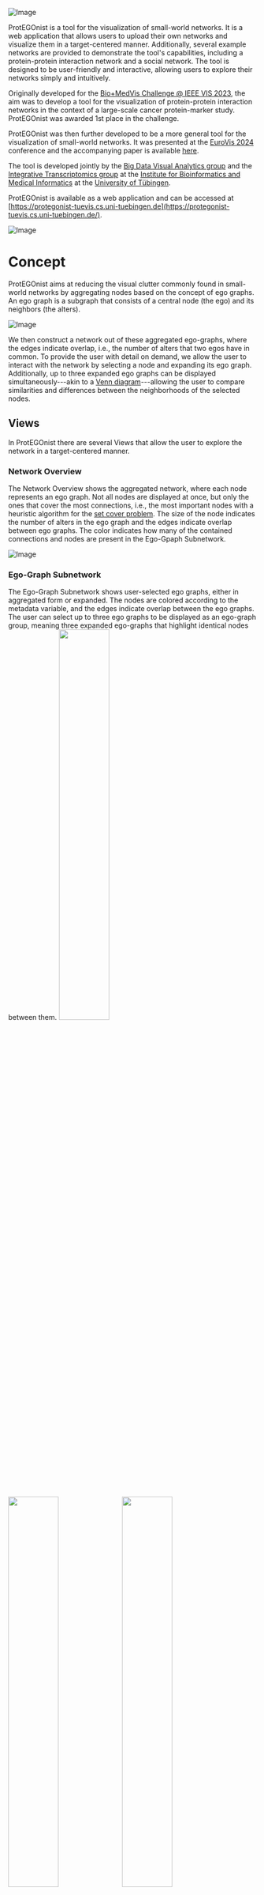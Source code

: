![Image](https://raw.githubusercontent.com/UniTuebingen-BDVA/ProtEGOnist/5c315f95719c5099266f6ac86e45b38ee1b329e6/assets/ProtegonistLogo.svg)

ProtEGOnist is a tool for the visualization of small-world networks. It is a web application that allows users to upload their own networks and visualize them in a target-centered manner.
Additionally, several example networks are provided to demonstrate the tool's capabilities, including a protein-protein interaction network and a social network.
The tool is designed to be user-friendly and interactive, allowing users to explore their networks simply and intuitively.

Originally developed for the [Bio+MedVis Challenge @ IEEE VIS 2023](http://biovis.net/2023/biovisChallenges_vis/), the aim was to develop a tool for the visualization of protein-protein interaction networks in the context of a large-scale cancer protein-marker study.
ProtEGOnist was awarded 1st place in the challenge.

ProtEGOnist was then further developed to be a more general tool for the visualization of small-world networks.
It was presented at the [EuroVis 2024](https://event.sdu.dk/eurovis) conference and the accompanying paper is available [here](https://doi.org/).

The tool is developed jointly by the [Big Data Visual Analytics group](https://uni-tuebingen.de/en/fakultaeten/mathematisch-naturwissenschaftliche-fakultaet/fachbereiche/informatik/lehrstuehle/big-data-visual-analytics-in-life-sciences/big-data-visual-analytics/) and the [Integrative Transcriptomics group](https://uni-tuebingen.de/en/fakultaeten/mathematisch-naturwissenschaftliche-fakultaet/fachbereiche/informatik/lehrstuehle/integrative-transcriptomics/home/) at the [Institute for Bioinformatics and Medical Informatics](https://uni-tuebingen.de/en/faculties/faculty-of-science/departments/interfaculty-facilities/ibmi/institute/) at the [University of Tübingen](https://uni-tuebingen.de/en/).

ProtEGOnist is available as a web application and can be accessed at [https://protegonist-tuevis.cs.uni-tuebingen.de](https://protegonist-tuevis.cs.uni-tuebingen.de/).

![Image](https://raw.githubusercontent.com/UniTuebingen-BDVA/ProtEGOnist/readmeAssets/assets/overview.png)

# Concept

ProtEGOnist aims at reducing the visual clutter commonly found in small-world networks by aggregating nodes based on the concept of ego graphs.
An ego graph is a subgraph that consists of a central node (the ego) and its neighbors (the alters).

![Image](https://raw.githubusercontent.com/UniTuebingen-BDVA/ProtEGOnist/5c315f95719c5099266f6ac86e45b38ee1b329e6/assets/Ego-Concept.svg)

We then construct a network out of these aggregated ego-graphs, where the edges indicate overlap, i.e., the number of alters that two egos have in common.
To provide the user with detail on demand, we allow the user to interact with the network by selecting a node and expanding its ego graph.
Additionally, up to three expanded ego graphs can be displayed simultaneously---akin to a [Venn diagram](https://en.wikipedia.org/wiki/Venn_diagram)---allowing the user to compare similarities and differences between the neighborhoods of the selected nodes.

## Views

In ProtEGOnist there are several Views that allow the user to explore the network in a target-centered manner.

### Network Overview

The Network Overview shows the aggregated network, where each node represents an ego graph.
Not all nodes are displayed at once, but only the ones that cover the most connections, i.e., the most important nodes with a heuristic algorithm for the [set cover problem](https://en.wikipedia.org/wiki/Set_cover_problem).
The size of the node indicates the number of alters in the ego graph and the edges indicate overlap between ego graphs.
The color indicates how many of the contained connections and nodes are present in the Ego-Gpaph Subnetwork.

![Image](https://github.com/UniTuebingen-BDVA/ProtEGOnist/blob/readmeAssets/assets/Overview.png?raw=true)

### Ego-Graph Subnetwork

The Ego-Graph Subnetwork shows user-selected ego graphs, either in aggregated form or expanded.
The nodes are colored according to the metadata variable, and the edges indicate overlap between the ego graphs.
The user can select up to three ego graphs to be displayed as an ego-graph group, meaning three expanded ego-graphs that highlight identical nodes between them.
<img src="https://github.com/UniTuebingen-BDVA/ProtEGOnist/blob/readmeAssets/assets/Subnetwork.png?raw=true" width="45%" >
<img src="https://github.com/UniTuebingen-BDVA/ProtEGOnist/blob/readmeAssets/assets/output.gif?raw=true" width="45%" >
<img src="https://github.com/UniTuebingen-BDVA/ProtEGOnist/blob/aee4cd8a65fe5f77554f7cf9f368f0d448a09c7a/assets/compare.png" width="45%">

### Radar Chart

The Radar chart shows the ego graphs of the whole network that are most similar to the selected ego graph.
For this, the Jaccard index of their corresponding neighborhoods is used as a metric.
Additionally, a metadata variable can be selected to group the ego graphs.

![Image](https://github.com/UniTuebingen-BDVA/ProtEGOnist/blob/readmeAssets/assets/Radar.png?raw=true)

### Node Link Diagram

Ego graphs and intersections in the Ego-Graph Subnetwork can be selected to be displayed in a conventional Node Link Diagram, allowing the investigation of topology and connections in the network.

![Image](https://github.com/UniTuebingen-BDVA/ProtEGOnist/blob/readmeAssets/assets/nodeLink.png?raw=true)

### Metadata Table

The Metadata Table shows the metadata of the nodes in the Ego-Graph Subnetwork.

![Image](https://github.com/UniTuebingen-BDVA/ProtEGOnist/blob/readmeAssets/assets/table.png?raw=true)

# Development

## Installation

### 1) Requirements

-   A conda/miniconda/mamba installation, the conda environment will be 3.11
-   Node.js (tested with v18.18.0)

### 2) Installing yarn via Corepack

This project uses yarn as a package manager. To install yarn, you can use Corepack, which is a package manager for package managers.

```console
user@example:~$ npm install -g corepack
user@example:~$ corepack enable
```

### 3) Setting up the conda environment

For the tool to work, you need to create a conda environment with the required packages. The environment can be created using the provided requirements.yml file.

cd to the root of the project

```console
user@example:~/path/to/project$ conda env create -f requirements.yml
user@example:~/path/to/project$ conda activate biovischallenge
```

### 3) Install required javascript packages

To install the required javascript packages, you can use yarn.

```console
user@example:~/path/to/project$ yarn install
```

## Running the tool

To run the tool, you need to activate the conda environment and run the following command:

```console
(<your-env>) user@example:~$ yarn run dev
```
